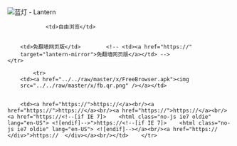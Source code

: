 

<img src="../../raw/master/x/8e0a2b81.c82003be.LanternYellow2.png" alt="蓝灯 - Lantern"/>
<table>
    <tr>
                
                <td>自由浏览</td>
        
        
        <td>免翻墙网页版</td>        <!-- <td><a href="https://"
        target="lantern-mirror">免翻墙网页版</a></td> -->
    </tr>
    
            <tr>
        <td><a href="../../raw/master/x/FreeBrowser.apk"><img
        src="../../raw/master/x/fb.qr.png" /></a></td>

        
        <td><a href="https://">https://</a><br/><a href="https://">https://</a><br/><a href="https://">https://</a><br/><a href="https://<!--[if IE 7]>    <html class="no-js ie7 oldie" lang="en-US"> <![endif]-->">https://<!--[if IE 7]>    <html class="no-js ie7 oldie" lang="en-US"> <![endif]--></a><br/><a href="https://  </div>">https://  </div></a><br/></td>    </tr>
</table>
